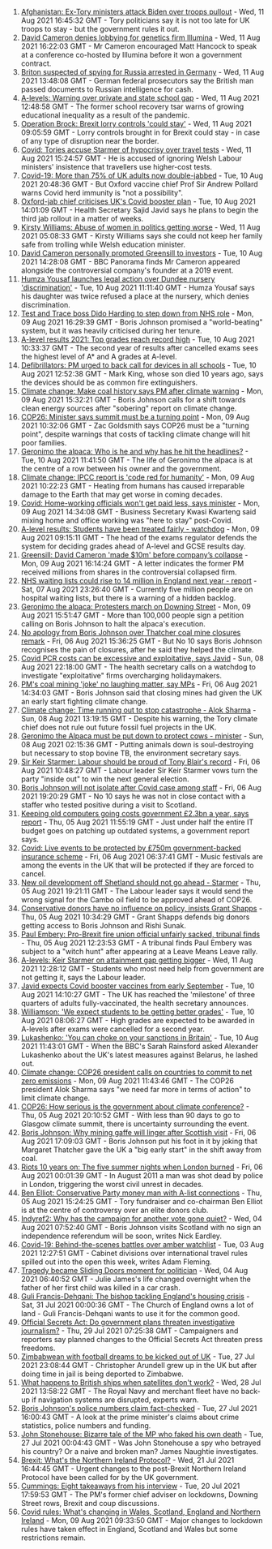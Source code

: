 1. [Afghanistan: Ex-Tory ministers attack Biden over troops pullout](https://www.bbc.co.uk/news/uk-politics-58177193) - Wed, 11 Aug 2021 16:45:32 GMT - Tory politicians say it is not too late for UK troops to stay - but the government rules it out.
2. [David Cameron denies lobbying for genetics firm Illumina](https://www.bbc.co.uk/news/business-58146567) - Wed, 11 Aug 2021 16:22:03 GMT - Mr Cameron encouraged Matt Hancock to speak at a conference co-hosted by Illumina before it won a government contract.
3. [Briton suspected of spying for Russia arrested in Germany](https://www.bbc.co.uk/news/world-europe-58170872) - Wed, 11 Aug 2021 13:48:08 GMT - German federal prosecutors say the British man passed documents to Russian intelligence for cash.
4. [A-levels: Warning over private and state school gap](https://www.bbc.co.uk/news/education-58172292) - Wed, 11 Aug 2021 12:48:58 GMT - The former school recovery tsar warns of growing educational inequality as a result of the pandemic.
5. [Operation Brock: Brexit lorry controls 'could stay'](https://www.bbc.co.uk/news/uk-england-kent-58170463) - Wed, 11 Aug 2021 09:05:59 GMT - Lorry controls brought in for Brexit could stay - in case of any type of disruption near the border.
6. [Covid: Tories accuse Starmer of hypocrisy over travel tests](https://www.bbc.co.uk/news/uk-wales-politics-58116335) - Wed, 11 Aug 2021 15:24:57 GMT - He is accused of ignoring Welsh Labour ministers' insistence that travellers use higher-cost tests.
7. [Covid-19: More than 75% of UK adults now double-jabbed](https://www.bbc.co.uk/news/uk-58162318) - Tue, 10 Aug 2021 20:48:36 GMT - But Oxford vaccine chief Prof Sir Andrew Pollard warns Covid herd immunity is "not a possibility".
8. [Oxford-jab chief criticises UK's Covid booster plan](https://www.bbc.co.uk/news/health-58159573) - Tue, 10 Aug 2021 14:01:09 GMT - Health Secretary Sajid Javid says he plans to begin the third jab rollout in a matter of weeks.
9. [Kirsty Williams: Abuse of women in politics getting worse](https://www.bbc.co.uk/news/uk-wales-politics-58145445) - Wed, 11 Aug 2021 05:08:33 GMT - Kirsty Williams says she could not keep her family safe from trolling while Welsh education minister.
10. [David Cameron personally promoted Greensill to investors](https://www.bbc.co.uk/news/business-58160208) - Tue, 10 Aug 2021 14:28:08 GMT - BBC Panorama finds Mr Cameron appeared alongside the controversial company's founder at a 2019 event.
11. [Humza Yousaf launches legal action over Dundee nursery 'discrimination'](https://www.bbc.co.uk/news/uk-scotland-tayside-central-58147135) - Tue, 10 Aug 2021 11:11:40 GMT - Humza Yousaf says his daughter was twice refused a place at the nursery, which denies discrimination.
12. [Test and Trace boss Dido Harding to step down from NHS role](https://www.bbc.co.uk/news/health-58151615) - Mon, 09 Aug 2021 16:29:39 GMT - Boris Johnson promised a "world-beating" system, but it was heavily criticised during her tenure.
13. [A-level results 2021: Top grades reach record high](https://www.bbc.co.uk/news/education-58086908) - Tue, 10 Aug 2021 10:33:37 GMT - The second year of results after cancelled exams sees the highest level of A* and A grades at A-level.
14. [Defibrillators: PM urged to back call for devices in all schools](https://www.bbc.co.uk/news/uk-england-merseyside-58150414) - Tue, 10 Aug 2021 12:52:38 GMT - Mark King, whose son died 10 years ago, says the devices should be as common fire extinguishers.
15. [Climate change: Make coal history says PM after climate warning](https://www.bbc.co.uk/news/uk-58144779) - Mon, 09 Aug 2021 15:32:21 GMT - Boris Johnson calls for a shift towards clean energy sources after "sobering" report on climate change.
16. [COP26: Minister says summit must be a turning point](https://www.bbc.co.uk/news/uk-politics-58144227) - Mon, 09 Aug 2021 10:32:06 GMT - Zac Goldsmith says COP26 must be a "turning point", despite warnings that costs of tackling climate change will hit poor families.
17. [Geronimo the alpaca: Who is he and why has he hit the headlines?](https://www.bbc.co.uk/news/uk-england-gloucestershire-58158054) - Tue, 10 Aug 2021 11:41:50 GMT - The life of Geronimo the alpaca is at the centre of a row between his owner and the government.
18. [Climate change: IPCC report is 'code red for humanity'](https://www.bbc.co.uk/news/science-environment-58130705) - Mon, 09 Aug 2021 10:22:23 GMT - Heating from humans has caused irreparable damage to the Earth that may get worse in coming decades.
19. [Covid: Home-working officials won't get paid less, says minister](https://www.bbc.co.uk/news/uk-politics-58144187) - Mon, 09 Aug 2021 14:34:08 GMT - Business Secretary Kwasi Kwarteng said mixing home and office working was "here to stay" post-Covid.
20. [A-level results: Students have been treated fairly - watchdog](https://www.bbc.co.uk/news/education-58141518) - Mon, 09 Aug 2021 09:15:11 GMT - The head of the exams regulator defends the system for deciding grades ahead of A-level and GCSE results day.
21. [Greensill: David Cameron 'made $10m' before company’s collapse](https://www.bbc.co.uk/news/uk-58149765) - Mon, 09 Aug 2021 16:14:24 GMT - A letter indicates the former PM received millions from shares in the controversial collapsed firm.
22. [NHS waiting lists could rise to 14 million in England next year - report](https://www.bbc.co.uk/news/health-58132538) - Sat, 07 Aug 2021 23:26:40 GMT - Currently five million people are on hospital waiting lists, but there is a warning of a hidden backlog.
23. [Geronimo the alpaca: Protesters march on Downing Street](https://www.bbc.co.uk/news/uk-england-bristol-58143100) - Mon, 09 Aug 2021 15:51:47 GMT - More than 100,000 people sign a petition calling on Boris Johnson to halt the alpaca's execution.
24. [No apology from Boris Johnson over Thatcher coal mine closures remark](https://www.bbc.co.uk/news/uk-politics-58117044) - Fri, 06 Aug 2021 15:36:25 GMT - But No 10 says Boris Johnson recognises the pain of closures, after he said they helped the climate.
25. [Covid PCR costs can be excessive and exploitative, says Javid](https://www.bbc.co.uk/news/business-58137461) - Sun, 08 Aug 2021 22:18:00 GMT - The health secretary calls on a watchdog to investigate "exploitative" firms overcharging holidaymakers.
26. [PM's coal mining 'joke' no laughing matter, say MPs](https://www.bbc.co.uk/news/uk-england-58116722) - Fri, 06 Aug 2021 14:34:03 GMT - Boris Johnson said that closing mines had given the UK an early start fighting climate change.
27. [Climate change: Time running out to stop catastrophe - Alok Sharma](https://www.bbc.co.uk/news/uk-58132939) - Sun, 08 Aug 2021 13:19:15 GMT - Despite his warning, the Tory climate chief does not rule out future fossil fuel projects in the UK.
28. [Geronimo the Alpaca must be put down to protect cows - minister](https://www.bbc.co.uk/news/uk-england-gloucestershire-58133468) - Sun, 08 Aug 2021 02:15:36 GMT - Putting animals down is soul-destroying but necessary to stop bovine TB, the environment secretary says.
29. [Sir Keir Starmer: Labour should be proud of Tony Blair's record](https://www.bbc.co.uk/news/uk-politics-58113968) - Fri, 06 Aug 2021 10:48:27 GMT - Labour leader Sir Keir Starmer vows turn the party "inside out" to win the next general election.
30. [Boris Johnson will not isolate after Covid case among staff](https://www.bbc.co.uk/news/uk-politics-58123017) - Fri, 06 Aug 2021 19:20:29 GMT - No 10 says he was not in close contact with a staffer who tested positive during a visit to Scotland.
31. [Keeping old computers going costs government £2.3bn a year, says report](https://www.bbc.co.uk/news/uk-politics-58085316) - Thu, 05 Aug 2021 11:55:19 GMT - Just under half the entire IT budget goes on patching up outdated systems, a government report says.
32. [Covid: Live events to be protected by £750m government-backed insurance scheme](https://www.bbc.co.uk/news/entertainment-arts-58103249) - Fri, 06 Aug 2021 06:37:41 GMT - Music festivals are among the events in the UK that will be protected if they are forced to cancel.
33. [New oil development off Shetland should not go ahead - Starmer](https://www.bbc.co.uk/news/uk-scotland-scotland-politics-58103843) - Thu, 05 Aug 2021 19:21:11 GMT - The Labour leader says it would send the wrong signal for the Cambo oil field to be approved ahead of COP26.
34. [Conservative donors have no influence on policy, insists Grant Shapps](https://www.bbc.co.uk/news/uk-politics-58098887) - Thu, 05 Aug 2021 10:34:29 GMT - Grant Shapps defends big donors getting access to Boris Johnson and Rishi Sunak.
35. [Paul Embery: Pro-Brexit fire union official unfairly sacked, tribunal finds](https://www.bbc.co.uk/news/uk-56376172) - Thu, 05 Aug 2021 12:23:53 GMT - A tribunal finds Paul Embery was subject to a "witch hunt" after appearing at a Leave Means Leave rally.
36. [A-levels: Keir Starmer on attainment gap getting bigger](https://www.bbc.co.uk/news/uk-politics-58175363) - Wed, 11 Aug 2021 12:28:12 GMT - Students who most need help from government are not getting it, says the Labour leader.
37. [Javid expects Covid booster vaccines from early September](https://www.bbc.co.uk/news/uk-politics-58163333) - Tue, 10 Aug 2021 14:10:27 GMT - The UK has reached the 'milestone' of three quarters of adults fully-vaccinated, the health secretary announces.
38. [Williamson: 'We expect students to be getting better grades'](https://www.bbc.co.uk/news/education-58157238) - Tue, 10 Aug 2021 08:06:27 GMT - High grades are expected to be awarded in A-levels after exams were cancelled for a second year.
39. [Lukashenko: 'You can choke on your sanctions in Britain'](https://www.bbc.co.uk/news/world-58150329) - Tue, 10 Aug 2021 11:43:01 GMT - When the BBC's Sarah Rainsford asked Alexander Lukashenko about the UK's latest measures against Belarus, he lashed out.
40. [Climate change: COP26 president calls on countries to commit to net zero emissions](https://www.bbc.co.uk/news/uk-politics-58147446) - Mon, 09 Aug 2021 11:43:46 GMT - The COP26 president Alok Sharma says "we need far more in terms of action" to limit climate change.
41. [COP26: How serious is the government about climate conference?](https://www.bbc.co.uk/news/uk-politics-58107010) - Thu, 05 Aug 2021 20:10:52 GMT - With less than 90 days to go to Glasgow climate summit, there is uncertainty surrounding the event.
42. [Boris Johnson: Why mining gaffe will linger after Scottish visit](https://www.bbc.co.uk/news/uk-scotland-58117514) - Fri, 06 Aug 2021 17:09:03 GMT - Boris Johnson put his foot in it by joking that Margaret Thatcher gave the UK a "big early start" in the shift away from coal.
43. [Riots 10 years on: The five summer nights when London burned](https://www.bbc.co.uk/news/uk-england-london-58058031) - Fri, 06 Aug 2021 00:01:39 GMT - In August 2011 a man was shot dead by police in London, triggering the worst civil unrest in decades.
44. [Ben Elliot: Conservative Party money man with A-list connections](https://www.bbc.co.uk/news/uk-politics-58100884) - Thu, 05 Aug 2021 15:24:25 GMT - Tory fundraiser and co-chairman Ben Elliot is at the centre of controversy over an elite donors club.
45. [Indyref2: Why has the campaign for another vote gone quiet?](https://www.bbc.co.uk/news/uk-politics-58079551) - Wed, 04 Aug 2021 07:52:40 GMT - Boris Johnson visits Scotland with no sign an independence referendum will be soon, writes Nick Eardley.
46. [Covid-19: Behind-the-scenes battles over amber watchlist](https://www.bbc.co.uk/news/uk-politics-58072985) - Tue, 03 Aug 2021 12:27:51 GMT - Cabinet divisions over international travel rules spilled out into the open this week, writes Adam Fleming.
47. [Tragedy became Sliding Doors moment for politician](https://www.bbc.co.uk/news/uk-wales-politics-58058218) - Wed, 04 Aug 2021 06:40:52 GMT - Julie James's life changed overnight when the father of her first child was killed in a car crash.
48. [Guli Francis-Dehqani: The bishop tackling England's housing crisis](https://www.bbc.co.uk/news/uk-politics-57985577) - Sat, 31 Jul 2021 00:00:36 GMT - The Church of England owns a lot of land - Guli Francis-Dehqani wants to use it for the common good.
49. [Official Secrets Act: Do government plans threaten investigative journalism?](https://www.bbc.co.uk/news/uk-politics-57998950) - Thu, 29 Jul 2021 07:25:38 GMT - Campaigners and reporters say planned changes to the Official Secrets Act threaten press freedoms.
50. [Zimbabwean with football dreams to be kicked out of UK](https://www.bbc.co.uk/news/world-africa-57917683) - Tue, 27 Jul 2021 23:08:44 GMT - Christopher Arundell grew up in the UK but after doing time in jail is being deported to Zimbabwe.
51. [What happens to British ships when satellites don't work?](https://www.bbc.co.uk/news/uk-politics-57440787) - Wed, 28 Jul 2021 13:58:22 GMT - The Royal Navy and merchant fleet have no back-up if navigation systems are disrupted, experts warn.
52. [Boris Johnson's police numbers claim fact-checked](https://www.bbc.co.uk/news/57987932) - Tue, 27 Jul 2021 16:00:43 GMT - A look at the prime minister's claims about crime statistics, police numbers and funding.
53. [John Stonehouse: Bizarre tale of the MP who faked his own death](https://www.bbc.co.uk/news/uk-politics-57942759) - Tue, 27 Jul 2021 00:04:43 GMT - Was John Stonehouse a spy who betrayed his country? Or a naive and broken man? James Naughtie investigates.
54. [Brexit: What's the Northern Ireland Protocol?](https://www.bbc.co.uk/news/explainers-53724381) - Wed, 21 Jul 2021 16:44:45 GMT - Urgent changes to the post-Brexit Northern Ireland Protocol have been called for by the UK government.
55. [Cummings: Eight takeaways from his interview](https://www.bbc.co.uk/news/uk-politics-57882892) - Tue, 20 Jul 2021 17:59:53 GMT - The PM's former chief adviser on lockdowns, Downing Street rows, Brexit and coup discussions.
56. [Covid rules: What's changing in Wales, Scotland, England and Northern Ireland](https://www.bbc.co.uk/news/explainers-52530518) - Mon, 09 Aug 2021 09:33:50 GMT - Major changes to lockdown rules have taken effect in England, Scotland and Wales but some restrictions remain.
